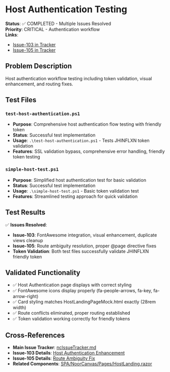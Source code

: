 # Host Authentication Testing

**Status**: ✅ COMPLETED - Multiple Issues Resolved  
**Priority**: CRITICAL - Authentication workflow  
**Links**: 
- [Issue-103 in Tracker](../../../IssueTracker/COMPLETED/Issue-103-host-authentication-visual-enhancement-duplicate-views-cleanup.md)
- [Issue-105 in Tracker](../../../IssueTracker/COMPLETED/Issue-105-hostlanding-route-ambiguity-exception.md)

## Problem Description
Host authentication workflow testing including token validation, visual enhancement, and routing fixes.

## Test Files

### `test-host-authentication.ps1`
- **Purpose**: Comprehensive host authentication flow testing with friendly token
- **Status**: Successful test implementation  
- **Usage**: `.\test-host-authentication.ps1` - Tests JHINFLXN token validation
- **Features**: SSL validation bypass, comprehensive error handling, friendly token testing

### `simple-host-test.ps1`
- **Purpose**: Simplified host authentication test for basic validation
- **Status**: Successful test implementation
- **Usage**: `.\simple-host-test.ps1` - Basic token validation test
- **Features**: Streamlined testing approach for quick validation

## Test Results
✅ **Issues Resolved**:
- **Issue-103**: FontAwesome integration, visual enhancement, duplicate views cleanup
- **Issue-105**: Route ambiguity resolution, proper @page directive fixes
- **Token Validation**: Both test files successfully validate JHINFLXN friendly token

## Validated Functionality
- ✅ Host Authentication page displays with correct styling
- ✅ FontAwesome icons display properly (fa-people-arrows, fa-key, fa-arrow-right)  
- ✅ Card styling matches HostLandingPageMock.html exactly (28rem width)
- ✅ Route conflicts eliminated, proper routing established
- ✅ Token validation working correctly for friendly tokens

## Cross-References
- **Main Issue Tracker**: [ncIssueTracker.md](../../../IssueTracker/ncIssueTracker.md#issue-103-host-authentication-visual-enhancement--duplicate-views-cleanup)
- **Issue-103 Details**: [Host Authentication Enhancement](../../../IssueTracker/COMPLETED/Issue-103-host-authentication-visual-enhancement-duplicate-views-cleanup.md)  
- **Issue-105 Details**: [Route Ambiguity Fix](../../../IssueTracker/COMPLETED/Issue-105-hostlanding-route-ambiguity-exception.md)
- **Related Components**: [SPA/NoorCanvas/Pages/HostLanding.razor](../../../SPA/NoorCanvas/Pages/HostLanding.razor)